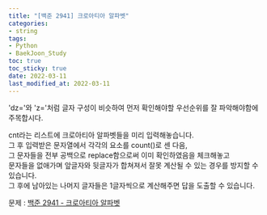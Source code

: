 ```yaml
---
title: "[백준 2941] 크로아티아 알파벳"
categories: 
- string
tags:
- Python
- BaekJoon_Study
toc: true
toc_sticky: true
date: 2022-03-11
last_modified_at: 2022-03-11
---
```


'dz='와 'z='처럼 글자 구성이 비슷하여 먼저 확인해야할 우선순위를 잘 파악해야함에 주목합시다.  

cnt라는 리스트에 크로아티아 알파벳들을 미리 입력해놓습니다.  
그 후 입력받은 문자열에서 각각의 요소를 count()로 센 다음,  
그 문자들을 전부 공백으로 replace함으로써 이미 확인하였음을 체크해놓고  
문자들을 없애가며 앞글자와 뒷글자가 합쳐져서 잘못 계산될 수 있는 경우를 방지할 수 있습니다.  
그 후에 남아있는 나머지 글자들은 1글자씩으로 계산해주면 답을 도출할 수 있습니다.  

문제 : [백준 2941 - 크로아티아 알파벳](https://www.acmicpc.net/problem/2941)

<script src="https://gist.github.com/Ryumaker/2a80d07c5bb6a971d359eb4c8d1b2fa2.js"></script>



